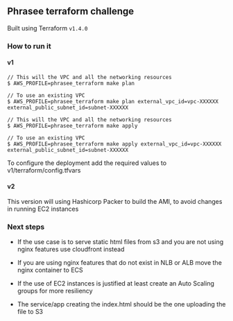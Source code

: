 ## Phrasee terraform challenge
Built using Terraform `v1.4.0`

### How to run it

#### v1
```
// This will the VPC and all the networking resources
$ AWS_PROFILE=phrasee_terraform make plan

// To use an existing VPC
$ AWS_PROFILE=phrasee_terraform make plan external_vpc_id=vpc-XXXXXX external_public_subnet_id=subnet-XXXXXX

// This will the VPC and all the networking resources
$ AWS_PROFILE=phrasee_terraform make apply

// To use an existing VPC
$ AWS_PROFILE=phrasee_terraform make apply external_vpc_id=vpc-XXXXXX external_public_subnet_id=subnet-XXXXXX
```
To configure the deployment add the required values to v1/terraform/config.tfvars

#### v2
This version will using Hashicorp Packer to build the AMI, to avoid changes in running EC2 instances


### Next steps
- If the use case is to serve static html files from s3 and you are not using nginx features use cloudfront instead
- If you are using nginx features that do not exist in NLB or ALB move the nginx container to ECS
- If the use of EC2 instances is justified at least create an Auto Scaling groups for more resiliency

- The service/app creating the index.html should be the one uploading the file to S3